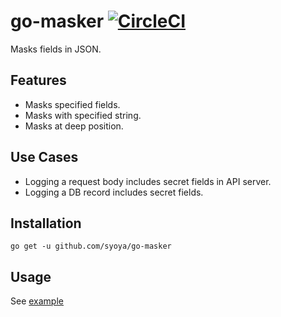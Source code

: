 # go-masker [![CircleCI](https://circleci.com/gh/syoya/go-masker.svg?style=svg)](https://circleci.com/gh/syoya/go-masker)

Masks fields in JSON.

## Features

- Masks specified fields.
- Masks with specified string.
- Masks at deep position.

## Use Cases

- Logging a request body includes secret fields in API server.
- Logging a DB record includes secret fields.

## Installation

```
go get -u github.com/syoya/go-masker
```

## Usage

See [example](./example/main.go)
